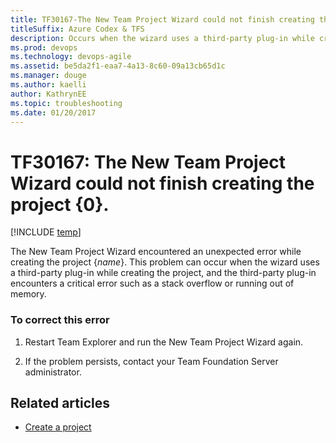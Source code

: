 ```yaml
---
title: TF30167-The New Team Project Wizard could not finish creating the project {0}. titleSuffix: Azure Codex & TFS
description: Occurs when the wizard uses a third-party plug-in while creating the project.
ms.prod: devops
ms.technology: devops-agile
ms.assetid: be5da2f1-eaa7-4a13-8c60-09a13cb65d1c
ms.manager: douge
ms.author: kaelliauthor: KathrynEE
ms.topic: troubleshooting
ms.date: 01/20/2017
---
```


# TF30167: The New Team Project Wizard could not finish creating the project {0}.
[!INCLUDE [temp](../../../_shared/dev15-version-header.md)]

The New Team Project Wizard encountered an unexpected error while creating the project {*name*}. This problem can occur when the wizard uses a third-party plug-in while creating the project, and the third-party plug-in encounters a critical error such as a stack overflow or running out of memory.  
  
### To correct this error  
  
1.  Restart Team Explorer and run the New Team Project Wizard again.  
  
2.  If the problem persists, contact your Team Foundation Server administrator.  
  
## Related articles
- [Create a project](../../../../accounts/create-team-project.md)